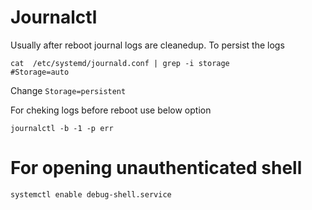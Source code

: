 # Journalctl

Usually after reboot journal logs are cleanedup. To persist the logs 

```
cat  /etc/systemd/journald.conf | grep -i storage
#Storage=auto
```

Change `Storage=persistent`

For cheking logs before reboot use below option

`journalctl -b -1 -p err`


# For opening unauthenticated shell

`systemctl enable debug-shell.service`

